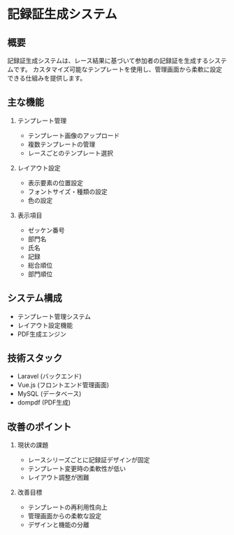 # 記録証生成システム

## 概要
記録証生成システムは、レース結果に基づいて参加者の記録証を生成するシステムです。
カスタマイズ可能なテンプレートを使用し、管理画面から柔軟に設定できる仕組みを提供します。

## 主な機能
1. テンプレート管理
   - テンプレート画像のアップロード
   - 複数テンプレートの管理
   - レースごとのテンプレート選択

2. レイアウト設定
   - 表示要素の位置設定
   - フォントサイズ・種類の設定
   - 色の設定

3. 表示項目
   - ゼッケン番号
   - 部門名
   - 氏名
   - 記録
   - 総合順位
   - 部門順位

## システム構成
- テンプレート管理システム
- レイアウト設定機能
- PDF生成エンジン

## 技術スタック
- Laravel (バックエンド)
- Vue.js (フロントエンド管理画面)
- MySQL (データベース)
- dompdf (PDF生成)

## 改善のポイント
1. 現状の課題
   - レースシリーズごとに記録証デザインが固定
   - テンプレート変更時の柔軟性が低い
   - レイアウト調整が困難

2. 改善目標
   - テンプレートの再利用性向上
   - 管理画面からの柔軟な設定
   - デザインと機能の分離 